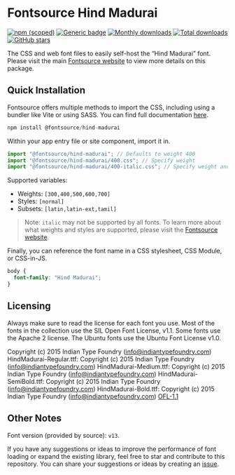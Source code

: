 # Fontsource Hind Madurai

[![npm (scoped)](https://img.shields.io/npm/v/@fontsource/hind-madurai?color=brightgreen)](https://www.npmjs.com/package/@fontsource/hind-madurai) [![Generic badge](https://img.shields.io/badge/fontsource-passing-brightgreen)](https://github.com/fontsource/fontsource) [![Monthly downloads](https://badgen.net/npm/dm/@fontsource/hind-madurai)](https://github.com/fontsource/fontsource) [![Total downloads](https://badgen.net/npm/dt/@fontsource/hind-madurai)](https://github.com/fontsource/fontsource) [![GitHub stars](https://img.shields.io/github/stars/fontsource/fontsource.svg?style=social&label=Star)](https://github.com/fontsource/fontsource/stargazers)

The CSS and web font files to easily self-host the “Hind Madurai” font. Please visit the main [Fontsource website](https://fontsource.org/fonts/hind-madurai) to view more details on this package.

## Quick Installation

Fontsource offers multiple methods to import the CSS, including using a bundler like Vite or using SASS. You can find full documentation [here](https://fontsource.org/docs/getting-started/introduction).

```javascript
npm install @fontsource/hind-madurai
```

Within your app entry file or site component, import it in.

```javascript
import "@fontsource/hind-madurai"; // Defaults to weight 400
import "@fontsource/hind-madurai/400.css"; // Specify weight
import "@fontsource/hind-madurai/400-italic.css"; // Specify weight and style
```

Supported variables:
- Weights: `[300,400,500,600,700]`
- Styles: `[normal]`
- Subsets: `[latin,latin-ext,tamil]`

> Note: `italic` may not be supported by all fonts. To learn more about what weights and styles are supported, please visit the [Fontsource website](https://fontsource.org/fonts/hind-madurai).

Finally, you can reference the font name in a CSS stylesheet, CSS Module, or CSS-in-JS.

```css
body {
  font-family: "Hind Madurai";
}
```

## Licensing
Always make sure to read the license for each font you use. Most of the fonts in the collection use the SIL Open Font License, v1.1. Some fonts use the Apache 2 license. The Ubuntu fonts use the Ubuntu Font License v1.0.

Copyright (c) 2015 Indian Type Foundry (info@indiantypefoundry.com) HindMadurai-Regular.ttf: Copyright (c) 2015 Indian Type Foundry (info@indiantypefoundry.com) HindMadurai-Medium.ttf: Copyright (c) 2015 Indian Type Foundry (info@indiantypefoundry.com) HindMadurai-SemiBold.ttf: Copyright (c) 2015 Indian Type Foundry (info@indiantypefoundry.com) HindMadurai-Bold.ttf: Copyright (c) 2015 Indian Type Foundry (info@indiantypefoundry.com)
[OFL-1.1](https://openfontlicense.org)

## Other Notes
Font version (provided by source): `v13`.

If you have any suggestions or ideas to improve the performance of font loading or expand the existing library, feel free to star and contribute to this repository. You can share your suggestions or ideas by creating an [issue](https://github.com/fontsource/fontsource/issues).